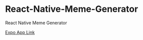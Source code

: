 # React-Native-Meme-Generator

React Native Meme Generator

[Expo App Link](https://expo.dev/@ajaysharma12799/meme-generator?serviceType=classic&distribution=expo-go)
